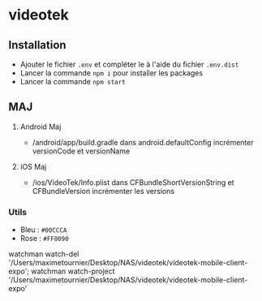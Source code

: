 # videotek

## Installation

- Ajouter le fichier `.env` et compléter le à l'aide du fichier `.env.dist`
- Lancer la commande `npm i` pour installer les packages
- Lancer la commande `npm start`

## MAJ

1. Android Maj
    - /android/app/build.gradle dans android.defaultConfig incrémenter versionCode et versionName

2. iOS Maj
    - /ios/VideoTek/Info.plist dans CFBundleShortVersionString et CFBundleVersion incrémenter les versions

### Utils

- Bleu : `#00CCCA`
- Rose : `#FF0090`

watchman watch-del '/Users/maximetournier/Desktop/NAS/videotek/videotek-mobile-client-expo';
watchman watch-project '/Users/maximetournier/Desktop/NAS/videotek/videotek-mobile-client-expo'